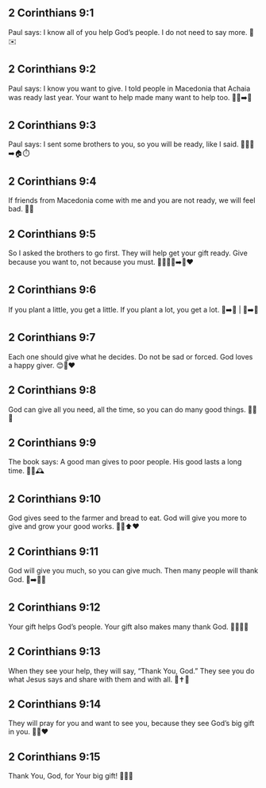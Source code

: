 ## 2 Corinthians 9:1
Paul says: I know all of you help God’s people. I do not need to say more. 🤝✉️
## 2 Corinthians 9:2
Paul says: I know you want to give. I told people in Macedonia that Achaia was ready last year. Your want to help made many want to help too. 🌟🎁➡️🎁
## 2 Corinthians 9:3
Paul says: I sent some brothers to you, so you will be ready, like I said. 🧑‍🤝‍🧑➡️🏠⏱️
## 2 Corinthians 9:4
If friends from Macedonia come with me and you are not ready, we will feel bad. 🙈😟
## 2 Corinthians 9:5
So I asked the brothers to go first. They will help get your gift ready. Give because you want to, not because you must. 🚶‍♂️🚶‍♂️➡️🎁❤️
## 2 Corinthians 9:6
If you plant a little, you get a little. If you plant a lot, you get a lot. 🌱➡️🌱 | 🌾➡️🌾
## 2 Corinthians 9:7
Each one should give what he decides. Do not be sad or forced. God loves a happy giver. 😊🎁❤️
## 2 Corinthians 9:8
God can give all you need, all the time, so you can do many good things. 🙌🧺✨
## 2 Corinthians 9:9
The book says: A good man gives to poor people. His good lasts a long time. 📖🤲🕰️
## 2 Corinthians 9:10
God gives seed to the farmer and bread to eat. God will give you more to give and grow your good works. 🌾🍞⬆️❤️
## 2 Corinthians 9:11
God will give you much, so you can give much. Then many people will thank God. 🎁➡️🎁🙏
## 2 Corinthians 9:12
Your gift helps God’s people. Your gift also makes many thank God. 🧺🤝🙏🙏
## 2 Corinthians 9:13
When they see your help, they will say, “Thank You, God.” They see you do what Jesus says and share with them and with all. 🙌✝️🤝
## 2 Corinthians 9:14
They will pray for you and want to see you, because they see God’s big gift in you. 🙏💌❤️
## 2 Corinthians 9:15
Thank You, God, for Your big gift! 🙏🎁✨
